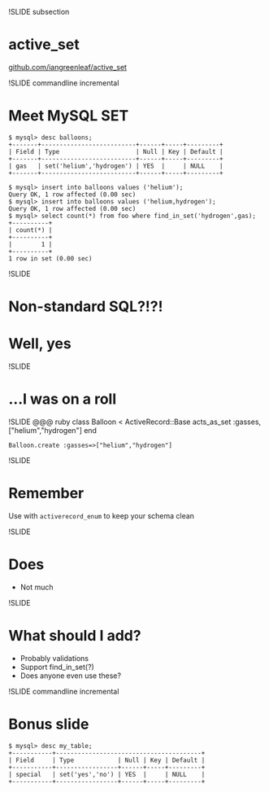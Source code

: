 !SLIDE subsection
# active_set #

[github.com/iangreenleaf/active_set](https://github.com/iangreenleaf/active_set)

!SLIDE commandline incremental
# Meet MySQL SET #

    $ mysql> desc balloons;
    +-------+--------------------------+------+-----+---------+
    | Field | Type                     | Null | Key | Default |
    +-------+--------------------------+------+-----+---------+
    | gas   | set('helium','hydrogen') | YES  |     | NULL    |
    +-------+--------------------------+------+-----+---------+

    $ mysql> insert into balloons values ('helium');
    Query OK, 1 row affected (0.00 sec)
    $ mysql> insert into balloons values ('helium,hydrogen');
    Query OK, 1 row affected (0.00 sec)
    $ mysql> select count(*) from foo where find_in_set('hydrogen',gas);
    +----------+
    | count(*) |
    +----------+
    |        1 |
    +----------+
    1 row in set (0.00 sec)

!SLIDE
# Non-standard SQL?!?! #
# Well, yes #

!SLIDE
# ...I was on a roll #

!SLIDE
    @@@ ruby
    class Balloon < ActiveRecord::Base
      acts_as_set :gasses, ["helium","hydrogen"]
    end

    Balloon.create :gasses=>["helium","hydrogen"]

!SLIDE
# Remember #

Use with `activerecord_enum` to keep your schema clean

!SLIDE
# Does #
 * Not much

!SLIDE
# What should I add? #
 * Probably validations
 * Support find_in_set(?)
 * Does anyone even use these?

!SLIDE commandline incremental
# Bonus slide #

    $ mysql> desc my_table;
    +-----------+----------------------------------------+
    | Field     | Type            | Null | Key | Default |
    +-----------+-----------------+------+-----+---------+
    | special   | set('yes','no') | YES  |     | NULL    |
    +-----------+-----------------+------+-----+---------+
